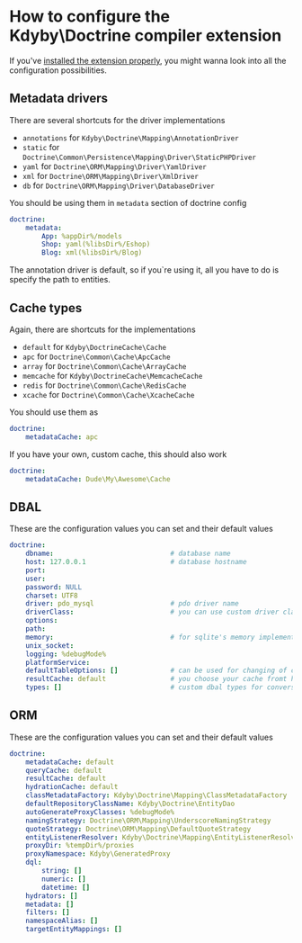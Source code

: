 How to configure the Kdyby\Doctrine compiler extension
===========

If you've [installed the extension properly](https://github.com/kdyby/doctrine/blob/master/docs/en/index.md), you might wanna look into all the configuration possibilities.


Metadata drivers
----------------

There are several shortcuts for the driver implementations

- `annotations` for `Kdyby\Doctrine\Mapping\AnnotationDriver`
- `static` for `Doctrine\Common\Persistence\Mapping\Driver\StaticPHPDriver`
- `yaml` for  `Doctrine\ORM\Mapping\Driver\YamlDriver`
- `xml` for `Doctrine\ORM\Mapping\Driver\XmlDriver`
- `db` for `Doctrine\ORM\Mapping\Driver\DatabaseDriver`


You should be using them in `metadata` section of doctrine config

```yml
doctrine:
	metadata:
		App: %appDir%/models
		Shop: yaml(%libsDir%/Eshop)
		Blog: xml(%libsDir%/Blog)
```

The annotation driver is default, so if you`re using it, all you have to do is specify the path to entities.


Cache types
-----------

Again, there are shortcuts for the implementations

- `default` for `Kdyby\DoctrineCache\Cache`
- `apc` for `Doctrine\Common\Cache\ApcCache`
- `array` for `Doctrine\Common\Cache\ArrayCache`
- `memcache` for `Kdyby\DoctrineCache\MemcacheCache`
- `redis` for `Doctrine\Common\Cache\RedisCache`
- `xcache` for `Doctrine\Common\Cache\XcacheCache`


You should use them as

```yml
doctrine:
	metadataCache: apc
```

If you have your own, custom cache, this should also work

```yml
doctrine:
	metadataCache: Dude\My\Awesome\Cache
```


DBAL
----

These are the configuration values you can set and their default values

```yml
doctrine:
	dbname:								# database name
	host: 127.0.0.1						# database hostname
	port:
	user:
	password: NULL
	charset: UTF8
	driver: pdo_mysql					# pdo driver name
	driverClass:						# you can use custom driver class if you need to
	options:
	path:
	memory:								# for sqlite's memory implementation
	unix_socket:
	logging: %debugMode%
	platformService:
	defaultTableOptions: []				# can be used for changing of collation
	resultCache: default				# you choose your cache fromt he values in the section above
	types: []							# custom dbal types for conversion database => php type and back
```


ORM
---

These are the configuration values you can set and their default values

```yml
doctrine:
	metadataCache: default
	queryCache: default
	resultCache: default
	hydrationCache: default
	classMetadataFactory: Kdyby\Doctrine\Mapping\ClassMetadataFactory			# handles creation and providing of metadata
	defaultRepositoryClassName: Kdyby\Doctrine\EntityDao						# EntityDao extends the default repository
	autoGenerateProxyClasses: %debugMode%										# true means if files is changed, false is only if file is missing
	namingStrategy: Doctrine\ORM\Mapping\UnderscoreNamingStrategy				# the strategy for naming columns and tables
	quoteStrategy: Doctrine\ORM\Mapping\DefaultQuoteStrategy
	entityListenerResolver: Kdyby\Doctrine\Mapping\EntityListenerResolver		# provides access to DI container and therefore lazy resolution of listener services
	proxyDir: %tempDir%/proxies
	proxyNamespace: Kdyby\GeneratedProxy
	dql: 																		# for custom DQL functions
		string: []
		numeric: []
		datetime: []
	hydrators: []																# custom hydrator implementations
	metadata: []																# entity metadata
	filters: []																	# SQL filters
	namespaceAlias: []
	targetEntityMappings: []
```
